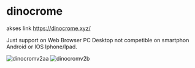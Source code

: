 # dinocrome
akses link https://dinocrome.xyz/

Just support on Web Browser PC Desktop not competible on smartphon Android or IOS Iphone/Ipad.

![dinocromv2aa](https://user-images.githubusercontent.com/60083537/112785170-92045000-907d-11eb-9c07-d3c274f71209.jpg)
![dinocromv2b](https://user-images.githubusercontent.com/60083537/112785167-90d32300-907d-11eb-9328-8e31c0ea8558.jpg)


